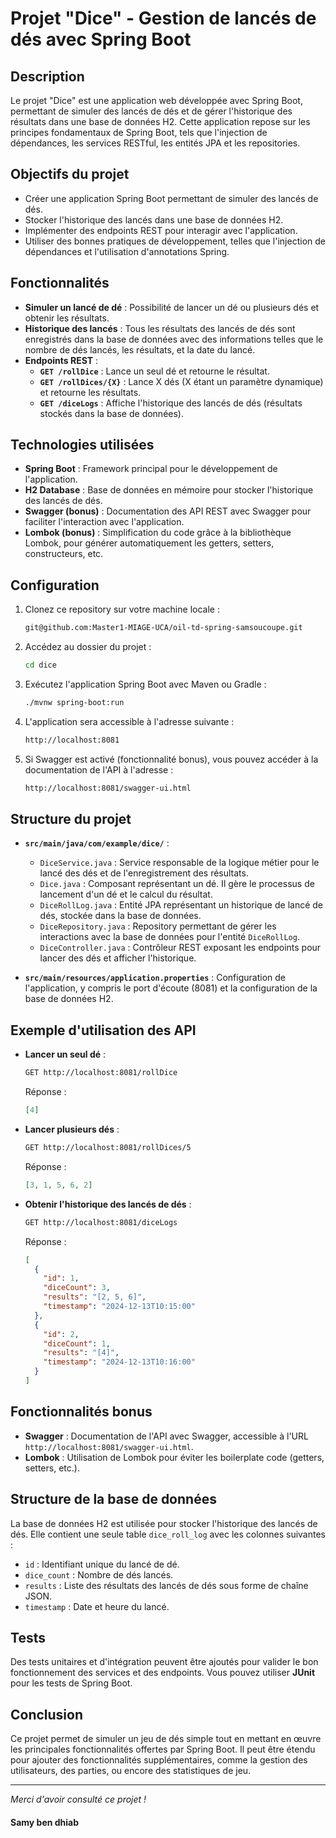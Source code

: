 # Projet "Dice" - Gestion de lancés de dés avec Spring Boot

## Description

Le projet "Dice" est une application web développée avec Spring Boot, permettant de simuler des lancés de dés et de gérer l'historique des résultats dans une base de données H2. Cette application repose sur les principes fondamentaux de Spring Boot, tels que l'injection de dépendances, les services RESTful, les entités JPA et les repositories.

## Objectifs du projet

- Créer une application Spring Boot permettant de simuler des lancés de dés.
- Stocker l'historique des lancés dans une base de données H2.
- Implémenter des endpoints REST pour interagir avec l'application.
- Utiliser des bonnes pratiques de développement, telles que l'injection de dépendances et l'utilisation d'annotations Spring.

## Fonctionnalités

- **Simuler un lancé de dé** : Possibilité de lancer un dé ou plusieurs dés et obtenir les résultats.
- **Historique des lancés** : Tous les résultats des lancés de dés sont enregistrés dans la base de données avec des informations telles que le nombre de dés lancés, les résultats, et la date du lancé.
- **Endpoints REST** :
  - **`GET /rollDice`** : Lance un seul dé et retourne le résultat.
  - **`GET /rollDices/{X}`** : Lance X dés (X étant un paramètre dynamique) et retourne les résultats.
  - **`GET /diceLogs`** : Affiche l'historique des lancés de dés (résultats stockés dans la base de données).

## Technologies utilisées

- **Spring Boot** : Framework principal pour le développement de l'application.
- **H2 Database** : Base de données en mémoire pour stocker l'historique des lancés de dés.
- **Swagger (bonus)** : Documentation des API REST avec Swagger pour faciliter l'interaction avec l'application.
- **Lombok (bonus)** : Simplification du code grâce à la bibliothèque Lombok, pour générer automatiquement les getters, setters, constructeurs, etc.

## Configuration

1. Clonez ce repository sur votre machine locale :
   ```bash
   git@github.com:Master1-MIAGE-UCA/oil-td-spring-samsoucoupe.git
   ```

2. Accédez au dossier du projet :
   ```bash
   cd dice
   ```

3. Exécutez l'application Spring Boot avec Maven ou Gradle :
   ```bash
   ./mvnw spring-boot:run
   ```

4. L'application sera accessible à l'adresse suivante :
   ```bash
   http://localhost:8081
   ```

5. Si Swagger est activé (fonctionnalité bonus), vous pouvez accéder à la documentation de l'API à l'adresse :
   ```bash
   http://localhost:8081/swagger-ui.html
   ```

## Structure du projet

- **`src/main/java/com/example/dice/`** :
  - `DiceService.java` : Service responsable de la logique métier pour le lancé des dés et de l'enregistrement des résultats.
  - `Dice.java` : Composant représentant un dé. Il gère le processus de lancement d'un dé et le calcul du résultat.
  - `DiceRollLog.java` : Entité JPA représentant un historique de lancé de dés, stockée dans la base de données.
  - `DiceRepository.java` : Repository permettant de gérer les interactions avec la base de données pour l'entité `DiceRollLog`.
  - `DiceController.java` : Contrôleur REST exposant les endpoints pour lancer des dés et afficher l'historique.
  
- **`src/main/resources/application.properties`** : Configuration de l'application, y compris le port d'écoute (8081) et la configuration de la base de données H2.

## Exemple d'utilisation des API

- **Lancer un seul dé** :
  ```bash
  GET http://localhost:8081/rollDice
  ```
  Réponse :
  ```json
  [4]
  ```

- **Lancer plusieurs dés** :
  ```bash
  GET http://localhost:8081/rollDices/5
  ```
  Réponse :
  ```json
  [3, 1, 5, 6, 2]
  ```

- **Obtenir l'historique des lancés de dés** :
  ```bash
  GET http://localhost:8081/diceLogs
  ```
  Réponse :
  ```json
  [
    {
      "id": 1,
      "diceCount": 3,
      "results": "[2, 5, 6]",
      "timestamp": "2024-12-13T10:15:00"
    },
    {
      "id": 2,
      "diceCount": 1,
      "results": "[4]",
      "timestamp": "2024-12-13T10:16:00"
    }
  ]
  ```

## Fonctionnalités bonus

- **Swagger** : Documentation de l'API avec Swagger, accessible à l'URL `http://localhost:8081/swagger-ui.html`.
- **Lombok** : Utilisation de Lombok pour éviter les boilerplate code (getters, setters, etc.).

## Structure de la base de données

La base de données H2 est utilisée pour stocker l'historique des lancés de dés. Elle contient une seule table `dice_roll_log` avec les colonnes suivantes :
- `id` : Identifiant unique du lancé de dé.
- `dice_count` : Nombre de dés lancés.
- `results` : Liste des résultats des lancés de dés sous forme de chaîne JSON.
- `timestamp` : Date et heure du lancé.

## Tests

Des tests unitaires et d'intégration peuvent être ajoutés pour valider le bon fonctionnement des services et des endpoints. Vous pouvez utiliser **JUnit** pour les tests de Spring Boot.

## Conclusion

Ce projet permet de simuler un jeu de dés simple tout en mettant en œuvre les principales fonctionnalités offertes par Spring Boot. Il peut être étendu pour ajouter des fonctionnalités supplémentaires, comme la gestion des utilisateurs, des parties, ou encore des statistiques de jeu.

---

*Merci d'avoir consulté ce projet !*

#### Samy ben dhiab
